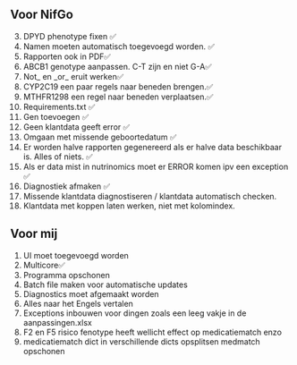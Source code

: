 ## Voor NifGo
3. DPYD phenotype fixen ✅
4. Namen moeten automatisch toegevoegd worden. ✅ 
5. Rapporten ook in PDF✅
6. ABCB1 genotype aanpassen. C-T zijn en niet G-A✅
7. Not_ en \_or_ eruit werken✅
8. CYP2C19 een paar regels naar beneden brengen.✅
9. MTHFR1298 een regel naar beneden verplaatsen.✅
10. Requirements.txt ✅
11. Gen toevoegen ✅
12. Geen klantdata geeft error ✅
13. Omgaan met missende geboortedatum ✅
14. Er worden halve rapporten gegenereerd als er halve data beschikbaar is. Alles of niets. ✅
15. Als er data mist in nutrinomics moet er ERROR komen ipv een exception ✅
16. Diagnostiek afmaken ✅
17. Missende klantdata diagnostiseren / klantdata automatisch checken.
18. Klantdata met koppen laten werken, niet met kolomindex.
## Voor mij
1. UI moet toegevoegd worden
2. Multicore✅
3. Programma opschonen
4. Batch file maken voor automatische updates
5. Diagnostics moet afgemaakt worden
6. Alles naar het Engels vertalen
7. Exceptions inbouwen voor dingen zoals een leeg vakje in de aanpassingen.xlsx
8. F2 en F5 risico fenotype heeft wellicht effect op medicatiematch enzo
9. medicatiematch dict in verschillende dicts opsplitsen medmatch opschonen